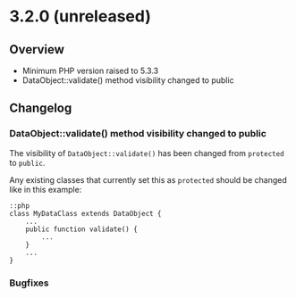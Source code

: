 # 3.2.0 (unreleased)

## Overview

 * Minimum PHP version raised to 5.3.3
 * DataObject::validate() method visibility changed to public

## Changelog

### DataObject::validate() method visibility changed to public

The visibility of `DataObject::validate()` has been changed from `protected` to `public`.

Any existing classes that currently set this as `protected` should be changed like in
this example:

	::php
	class MyDataClass extends DataObject {
		...
		public function validate() {
			...
		}
		...
	}

### Bugfixes
